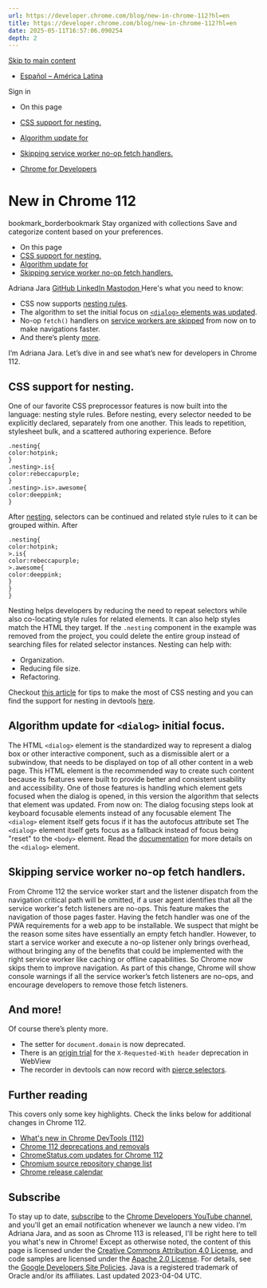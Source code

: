 ```yaml
---
url: https://developer.chrome.com/blog/new-in-chrome-112?hl=en
title: https://developer.chrome.com/blog/new-in-chrome-112?hl=en
date: 2025-05-11T16:57:06.090254
depth: 2
---
```


[ Skip to main content ](https://developer.chrome.com/blog/new-in-chrome-112?hl=en#main-content)
  * [Español – América Latina](https://developer.chrome.com/blog/new-in-chrome-112?hl=es-419)

Sign in


  * On this page
  * [CSS support for nesting.](https://developer.chrome.com/blog/new-in-chrome-112?hl=en#nesting-rules)
  * [Algorithm update for <dialog> initial focus.](https://developer.chrome.com/blog/new-in-chrome-112?hl=en#dialog)
  * [Skipping service worker no-op fetch handlers.](https://developer.chrome.com/blog/new-in-chrome-112?hl=en#no-op-sw)


  * [ Chrome for Developers ](https://developer.chrome.com/)


#  New in Chrome 112 
bookmark_borderbookmark Stay organized with collections  Save and categorize content based on your preferences. 
  * On this page
  * [CSS support for nesting.](https://developer.chrome.com/blog/new-in-chrome-112?hl=en#nesting-rules)
  * [Algorithm update for <dialog> initial focus.](https://developer.chrome.com/blog/new-in-chrome-112?hl=en#dialog)
  * [Skipping service worker no-op fetch handlers.](https://developer.chrome.com/blog/new-in-chrome-112?hl=en#no-op-sw)


Adriana Jara 
[ GitHub ](https://github.com/tropicadri) [ LinkedIn ](https://www.linkedin.com/in/adrianajara) [ Mastodon ](https://hachyderm.io/@tropicadri)
Here's what you need to know:
  * CSS now supports [nesting rules](https://developer.chrome.com/blog/new-in-chrome-112?hl=en#nesting-rules).
  * The algorithm to set the initial focus on [`<dialog>` elements was updated](https://developer.chrome.com/blog/new-in-chrome-112?hl=en#dialog).
  * No-op `fetch()` handlers on [service workers are skipped](https://developer.chrome.com/blog/new-in-chrome-112?hl=en#no-op-sw) from now on to make navigations faster.
  * And there’s plenty [more](https://developer.chrome.com/blog/new-in-chrome-112?hl=en#more).


I’m Adriana Jara. Let’s dive in and see what’s new for developers in Chrome 112.
## CSS support for nesting.
One of our favorite CSS preprocessor features is now built into the language: nesting style rules.
Before nesting, every selector needed to be explicitly declared, separately from one another. This leads to repetition, stylesheet bulk, and a scattered authoring experience.
Before
```
.nesting{
color:hotpink;
}
.nesting>.is{
color:rebeccapurple;
}
.nesting>.is>.awesome{
color:deeppink;
}
```

After [nesting](https://www.w3.org/TR/css-nesting-1/), selectors can be continued and related style rules to it can be grouped within.
After
```
.nesting{
color:hotpink;
>.is{
color:rebeccapurple;
>.awesome{
color:deeppink;
}
}
}
```

Nesting helps developers by reducing the need to repeat selectors while also co-locating style rules for related elements. It can also help styles match the HTML they target.
If the `.nesting` component in the example was removed from the project, you could delete the entire group instead of searching files for related selector instances.
Nesting can help with:
  * Organization.
  * Reducing file size.
  * Refactoring.


Checkout [this article](https://developer.chrome.com/articles/css-nesting) for tips to make the most of CSS nesting and you can find the support for nesting in devtools [here](https://developer.chrome.com/blog/new-in-devtools-112#nesting).
## Algorithm update for `<dialog>` initial focus.
The HTML `<dialog>` element is the standardized way to represent a dialog box or other interactive component, such as a dismissible alert or a subwindow, that needs to be displayed on top of all other content in a web page.
This HTML element is the recommended way to create such content because its features were built to provide better and consistent usability and accessibility.
One of those features is handling which element gets focused when the dialog is opened, in this version the algorithm that selects that element was updated.
From now on:
The dialog focusing steps look at keyboard focusable elements instead of any focusable element The `<dialog>` element itself gets focus if it has the autofocus attribute set
The `<dialog>` element itself gets focus as a fallback instead of focus being "reset" to the `<body>` element.
Read the [documentation](https://developer.mozilla.org/docs/Web/HTML/Element/dialog) for more details on the `<dialog>` element.
## Skipping service worker no-op fetch handlers.
From Chrome 112 the service worker start and the listener dispatch from the navigation critical path will be omitted, if a user agent identifies that all the service worker's fetch listeners are no-ops.
This feature makes the navigation of those pages faster.
Having the fetch handler was one of the PWA requirements for a web app to be installable. We suspect that might be the reason some sites have essentially an empty fetch handler. However, to start a service worker and execute a no-op listener only brings overhead, without bringing any of the benefits that could be implemented with the right service worker like caching or offline capabilities. So Chrome now skips them to improve navigation.
As part of this change, Chrome will show console warnings if all the service worker’s fetch listeners are no-ops, and encourage developers to remove those fetch listeners.
## And more!
Of course there’s plenty more.
  * The setter for `document.domain` is now deprecated.
  * There is an [origin trial](https://developer.chrome.com/origintrials#/view_trial/1390486384950640641) for the `X-Requested-With header` deprecation in WebView
  * The recorder in devtools can now record with [pierce selectors](https://developer.chrome.com/blog/new-in-devtools-112#pierce-selectors).


## Further reading
This covers only some key highlights. Check the links below for additional changes in Chrome 112.
  * [What's new in Chrome DevTools (112)](https://developer.chrome.com/blog/new-in-devtools-112)
  * [Chrome 112 deprecations and removals](https://developer.chrome.com/blog/deps-rems-112)
  * [ChromeStatus.com updates for Chrome 112](https://www.chromestatus.com/features#milestone%3D112)
  * [Chromium source repository change list](https://chromium.googlesource.com/chromium/src/+log/111.0.5563.53..112.0.5615.54)
  * [Chrome release calendar](https://chromiumdash.appspot.com/schedule)


## Subscribe
To stay up to date, [subscribe](https://goo.gl/6FP1a5) to the [Chrome Developers YouTube channel](https://www.youtube.com/user/ChromeDevelopers/), and you'll get an email notification whenever we launch a new video.
I’m Adriana Jara, and as soon as Chrome 113 is released, I'll be right here to tell you what's new in Chrome!
Except as otherwise noted, the content of this page is licensed under the [Creative Commons Attribution 4.0 License](https://creativecommons.org/licenses/by/4.0/), and code samples are licensed under the [Apache 2.0 License](https://www.apache.org/licenses/LICENSE-2.0). For details, see the [Google Developers Site Policies](https://developers.google.com/site-policies). Java is a registered trademark of Oracle and/or its affiliates.
Last updated 2023-04-04 UTC.

